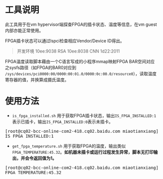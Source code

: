 # 工具说明

此工具用于在vm hypervisor端探查FPGA的插卡状态、温度等信息，在vm guest内部亦能正常使用。

FPGA插卡状态可以通过lspci检查相应Vendor/Device ID得出。
> 开发环境 10ee:9038
> RSA 10ee:8038
> CNN 1d22:2011

FPGA温度读取脚本藉由一个C语言写成的小程序mmap映射FPGA BAR空间对应之sysfs路径（如FPGA的BAR0对应到 `/sys/devices/pci0000:00/0000:00:01.0/0000:0c:00.0/resource0`），读取温度寄存器的值，并换算成摄氏温度。

# 使用方法

* `is_fpga_installed.sh` 用于获取FPGA插卡状态，输出`IS_FPGA_INSTALLED:1`表示已插卡，输出`IS_FPGA_INSTALLED:0`表示未插卡。
<pre>
[root@cq02-bcc-online-com2-418.cq02.baidu.com miaotianxiang]# ./is_fpga_installed.sh
IS_FPGA_INSTALLED:1
</pre>

* `get_fpga_temperature.sh` 用于获取FPGA的温度，输出类似`FPGA_TEMPERATURE:45.32`。**如机器未插卡或运行过程发生异常，脚本无打印输出，并会令返回值为1。**
<pre>
[root@cq02-bcc-online-com2-418.cq02.baidu.com miaotianxiang]# ./get_fpga_temperature.sh
FPGA_TEMPERATURE:45.32
</pre>

